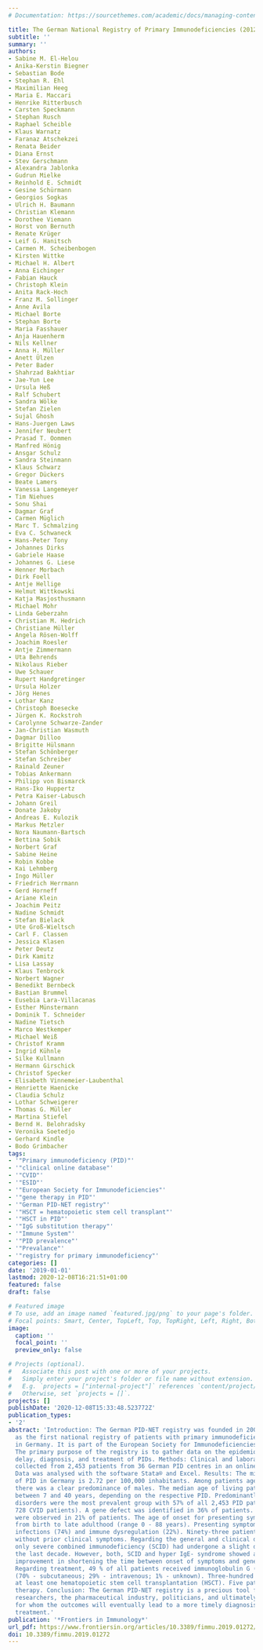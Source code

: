 ```yaml
---
# Documentation: https://sourcethemes.com/academic/docs/managing-content/

title: The German National Registry of Primary Immunodeficiencies (2012–2017)
subtitle: ''
summary: ''
authors:
- Sabine M. El-Helou
- Anika-Kerstin Biegner
- Sebastian Bode
- Stephan R. Ehl
- Maximilian Heeg
- Maria E. Maccari
- Henrike Ritterbusch
- Carsten Speckmann
- Stephan Rusch
- Raphael Scheible
- Klaus Warnatz
- Faranaz Atschekzei
- Renata Beider
- Diana Ernst
- Stev Gerschmann
- Alexandra Jablonka
- Gudrun Mielke
- Reinhold E. Schmidt
- Gesine Schürmann
- Georgios Sogkas
- Ulrich H. Baumann
- Christian Klemann
- Dorothee Viemann
- Horst von Bernuth
- Renate Krüger
- Leif G. Hanitsch
- Carmen M. Scheibenbogen
- Kirsten Wittke
- Michael H. Albert
- Anna Eichinger
- Fabian Hauck
- Christoph Klein
- Anita Rack-Hoch
- Franz M. Sollinger
- Anne Avila
- Michael Borte
- Stephan Borte
- Maria Fasshauer
- Anja Hauenherm
- Nils Kellner
- Anna H. Müller
- Anett Ülzen
- Peter Bader
- Shahrzad Bakhtiar
- Jae-Yun Lee
- Ursula Heß
- Ralf Schubert
- Sandra Wölke
- Stefan Zielen
- Sujal Ghosh
- Hans-Juergen Laws
- Jennifer Neubert
- Prasad T. Oommen
- Manfred Hönig
- Ansgar Schulz
- Sandra Steinmann
- Klaus Schwarz
- Gregor Dückers
- Beate Lamers
- Vanessa Langemeyer
- Tim Niehues
- Sonu Shai
- Dagmar Graf
- Carmen Müglich
- Marc T. Schmalzing
- Eva C. Schwaneck
- Hans-Peter Tony
- Johannes Dirks
- Gabriele Haase
- Johannes G. Liese
- Henner Morbach
- Dirk Foell
- Antje Hellige
- Helmut Wittkowski
- Katja Masjosthusmann
- Michael Mohr
- Linda Geberzahn
- Christian M. Hedrich
- Christiane Müller
- Angela Rösen-Wolff
- Joachim Roesler
- Antje Zimmermann
- Uta Behrends
- Nikolaus Rieber
- Uwe Schauer
- Rupert Handgretinger
- Ursula Holzer
- Jörg Henes
- Lothar Kanz
- Christoph Boesecke
- Jürgen K. Rockstroh
- Carolynne Schwarze-Zander
- Jan-Christian Wasmuth
- Dagmar Dilloo
- Brigitte Hülsmann
- Stefan Schönberger
- Stefan Schreiber
- Rainald Zeuner
- Tobias Ankermann
- Philipp von Bismarck
- Hans-Iko Huppertz
- Petra Kaiser-Labusch
- Johann Greil
- Donate Jakoby
- Andreas E. Kulozik
- Markus Metzler
- Nora Naumann-Bartsch
- Bettina Sobik
- Norbert Graf
- Sabine Heine
- Robin Kobbe
- Kai Lehmberg
- Ingo Müller
- Friedrich Herrmann
- Gerd Horneff
- Ariane Klein
- Joachim Peitz
- Nadine Schmidt
- Stefan Bielack
- Ute Groß-Wieltsch
- Carl F. Classen
- Jessica Klasen
- Peter Deutz
- Dirk Kamitz
- Lisa Lassay
- Klaus Tenbrock
- Norbert Wagner
- Benedikt Bernbeck
- Bastian Brummel
- Eusebia Lara-Villacanas
- Esther Münstermann
- Dominik T. Schneider
- Nadine Tietsch
- Marco Westkemper
- Michael Weiß
- Christof Kramm
- Ingrid Kühnle
- Silke Kullmann
- Hermann Girschick
- Christof Specker
- Elisabeth Vinnemeier-Laubenthal
- Henriette Haenicke
- Claudia Schulz
- Lothar Schweigerer
- Thomas G. Müller
- Martina Stiefel
- Bernd H. Belohradsky
- Veronika Soetedjo
- Gerhard Kindle
- Bodo Grimbacher
tags:
- '"Primary immunodeficiency (PID)"'
- '"clinical online database"'
- '"CVID"'
- '"ESID"'
- '"European Society for Immunodeficiencies"'
- '"gene therapy in PID"'
- '"German PID-NET registry"'
- '"HSCT = hematopoietic stem cell transplant"'
- '"HSCT in PID"'
- '"IgG substitution therapy"'
- '"Immune System"'
- '"PID prevalence"'
- '"Prevalance"'
- '"registry for primary immunodeficiency"'
categories: []
date: '2019-01-01'
lastmod: 2020-12-08T16:21:51+01:00
featured: false
draft: false

# Featured image
# To use, add an image named `featured.jpg/png` to your page's folder.
# Focal points: Smart, Center, TopLeft, Top, TopRight, Left, Right, BottomLeft, Bottom, BottomRight.
image:
  caption: ''
  focal_point: ''
  preview_only: false

# Projects (optional).
#   Associate this post with one or more of your projects.
#   Simply enter your project's folder or file name without extension.
#   E.g. `projects = ["internal-project"]` references `content/project/deep-learning/index.md`.
#   Otherwise, set `projects = []`.
projects: []
publishDate: '2020-12-08T15:33:48.523772Z'
publication_types:
- '2'
abstract: 'Introduction: The German PID-NET registry was founded in 2009, serving
  as the first national registry of patients with primary immunodeficiencies (PID)
  in Germany. It is part of the European Society for Immunodeficiencies (ESID) registry.
  The primary purpose of the registry is to gather data on the epidemiology, diagnostic
  delay, diagnosis, and treatment of PIDs. Methods: Clinical and laboratory data was
  collected from 2,453 patients from 36 German PID centres in an online registry.
  Data was analysed with the software Stata® and Excel. Results: The minimum prevalence
  of PID in Germany is 2.72 per 100,000 inhabitants. Among patients aged 1 to 25,
  there was a clear predominance of males. The median age of living patients ranged
  between 7 and 40 years, depending on the respective PID. Predominantly antibody
  disorders were the most prevalent group with 57% of all 2,453 PID patients had (including
  728 CVID patients). A gene defect was identified in 36% of patients. Familial cases
  were observed in 21% of patients. The age of onset for presenting symptoms ranged
  from birth to late adulthood (range 0 - 88 years). Presenting symptoms comprised
  infections (74%) and immune dysregulation (22%). Ninety-three patients were diagnosed
  without prior clinical symptoms. Regarding the general and clinical diagnostic delay,
  only severe combined immunodeficiency (SCID) had undergone a slight decrease within
  the last decade. However, both, SCID and hyper IgE- syndrome showed a substantial
  improvement in shortening the time between onset of symptoms and genetic diagnosis.
  Regarding treatment, 49 % of all patients received immunoglobulin G (IgG) substitution
  (70% - subcutaneous; 29% - intravenous; 1% - unknown). Three-hundred patients underwent
  at least one hematopoietic stem cell transplantation (HSCT). Five patients had gene
  therapy. Conclusion: The German PID-NET registry is a precious tool for physicians,
  researchers, the pharmaceutical industry, politicians, and ultimately the patients,
  for whom the outcomes will eventually lead to a more timely diagnosis and better
  treatment.'
publication: '*Frontiers in Immunology*'
url_pdf: https://www.frontiersin.org/articles/10.3389/fimmu.2019.01272/full
doi: 10.3389/fimmu.2019.01272
---
```

